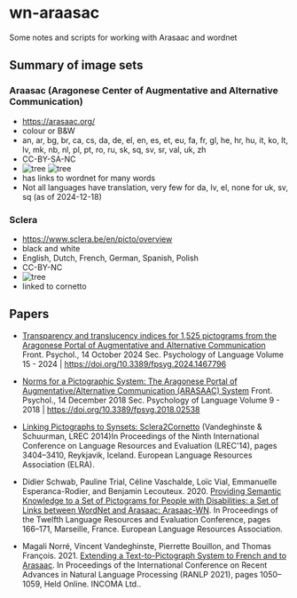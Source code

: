 # wn-araasac
Some notes and scripts for working with Arasaac and wordnet







## Summary of image sets

### Araasac (Aragonese Center of Augmentative and Alternative Communication)
  * https://arasaac.org/
  * colour or B&W
  * an, ar, bg, br, ca, cs, da, de, el, en, es, et, eu, fa, fr, gl, he, hr, hu, it, ko, lt, lv, mk, nb, nl, pl, pt, ro, ru, sk, sq, sv, sr, val, uk, zh
  * CC-BY-SA-NC
  * ![tree](https://static.arasaac.org/pictograms/3057/3057_300.png) ![tree](https://static.arasaac.org/pictograms/2256/2256_300.png)
  * has links to wordnet for many words
  * Not all languages have translation, very few for da, lv, el, none for uk, sv, sq (as of 2024-12-18)
  

### Sclera
  * https://www.sclera.be/en/picto/overview
  * black and white
  * English, Dutch, French, German, Spanish, Polish
  * CC-BY-NC
  *  ![tree](https://www.sclera.be/resources/pictos/boom.png)
  * linked to cornetto


## Papers

 * [Transparency and translucency indices for 1,525 pictograms from the Aragonese Portal of Augmentative and Alternative Communication](https://www.frontiersin.org/journals/psychology/articles/10.3389/fpsyg.2024.1467796/full)  
Front. Psychol., 14 October 2024 
Sec. Psychology of Language
Volume 15 - 2024 | https://doi.org/10.3389/fpsyg.2024.1467796

 * [Norms for a Pictographic System: The Aragonese Portal of Augmentative/Alternative Communication (ARASAAC) System](https://www.frontiersin.org/journals/psychology/articles/10.3389/fpsyg.2018.02538/full#B41)
Front. Psychol., 14 December 2018
Sec. Psychology of Language
Volume 9 - 2018 | https://doi.org/10.3389/fpsyg.2018.02538

 * [Linking Pictographs to Synsets: Sclera2Cornetto](http://www.lrec-conf.org/proceedings/lrec2014/pdf/189_Paper.pdf) (Vandeghinste & Schuurman, LREC 2014)In Proceedings of the Ninth International Conference on Language Resources and Evaluation (LREC'14), pages 3404–3410, Reykjavik, Iceland. European Language Resources Association (ELRA).
 
 * Didier Schwab, Pauline Trial, Céline Vaschalde, Loïc Vial, Emmanuelle Esperanca-Rodier, and Benjamin Lecouteux. 2020. [Providing Semantic Knowledge to a Set of Pictograms for People with Disabilities: a Set of Links between WordNet and Arasaac: Arasaac-WN](https://aclanthology.org/2020.lrec-1.21). In Proceedings of the Twelfth Language Resources and Evaluation Conference, pages 166–171, Marseille, France. European Language Resources Association.

 * Magali Norré, Vincent Vandeghinste, Pierrette Bouillon, and Thomas François. 2021. [Extending a Text-to-Pictograph System to French and to Arasaac](https://aclanthology.org/2021.ranlp-1.118/). In Proceedings of the International Conference on Recent Advances in Natural Language Processing (RANLP 2021), pages 1050–1059, Held Online. INCOMA Ltd..
